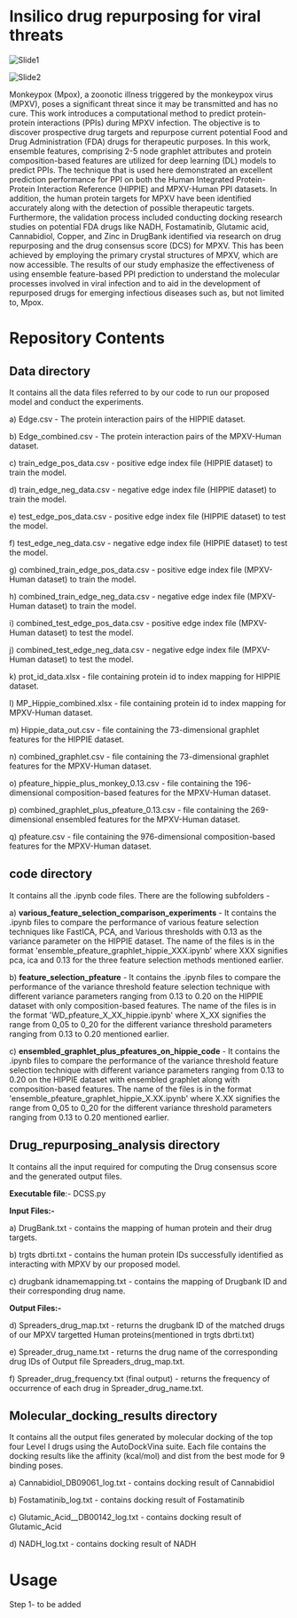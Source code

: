 # Insilico drug repurposing for viral threats
![Slide1](https://github.com/CMATERJU-BIOINFO/Insilico_drug_repurposing_for_viral_threats/assets/132830310/53c553bc-44a2-4e8b-9bd9-bc8eb08eea58)

![Slide2](https://github.com/CMATERJU-BIOINFO/Insilico_drug_repurposing_for_viral_threats/assets/132830310/cbce3f1b-5eeb-4821-b25e-29e09fc4d90c)

Monkeypox (Mpox), a zoonotic illness triggered by the monkeypox virus (MPXV), poses a significant threat since it may be transmitted and has no cure. This work introduces a computational method to predict protein-protein interactions (PPIs) during MPXV infection. The objective is to discover prospective drug targets and repurpose current potential Food and Drug Administration (FDA) drugs for therapeutic purposes. In this work, ensemble features, comprising 2-5 node graphlet attributes and protein composition-based features are utilized for deep learning (DL) models to predict PPIs. The technique that is used here demonstrated an excellent prediction performance for PPI on both the Human Integrated Protein-Protein Interaction Reference (HIPPIE) and MPXV-Human PPI datasets. In addition, the human protein targets for MPXV have been identified accurately along with the detection of possible therapeutic targets. Furthermore, the validation process included conducting docking research studies on potential FDA drugs like NADH, Fostamatinib, Glutamic acid, Cannabidiol, Copper, and Zinc in DrugBank identified via research on drug repurposing and the drug consensus score (DCS) for MPXV. This has been achieved by employing the primary crystal structures of MPXV, which are now accessible. The results of our study emphasize the effectiveness of using ensemble feature-based PPI prediction to understand the molecular processes involved in viral infection and to aid in the development of repurposed drugs for emerging infectious diseases such as, but not limited to, Mpox.

# Repository Contents

**Data directory** 
-----------------------------------------------------------------------------------------------------------------------------
It contains all the data files referred to by our code to run our proposed model and conduct the experiments.

a) Edge.csv - The protein interaction pairs of the HIPPIE dataset.

b) Edge_combined.csv - The protein interaction pairs of the MPXV-Human dataset.

c) train_edge_pos_data.csv - positive edge index file (HIPPIE dataset) to train the model. 

d) train_edge_neg_data.csv - negative edge index file (HIPPIE dataset) to train the model.

e) test_edge_pos_data.csv - positive edge index file (HIPPIE dataset) to test the model.

f) test_edge_neg_data.csv - negative edge index file (HIPPIE dataset) to test the model.

g) combined_train_edge_pos_data.csv - positive edge index file (MPXV-Human dataset) to train the model. 

h) combined_train_edge_neg_data.csv - negative edge index file (MPXV-Human dataset) to train the model.

i) combined_test_edge_pos_data.csv - positive edge index file (MPXV-Human dataset) to test the model.

j) combined_test_edge_neg_data.csv - negative edge index file (MPXV-Human dataset) to test the model.

k) prot_id_data.xlsx - file containing protein id to index mapping for HIPPIE dataset.

l) MP_Hippie_combined.xlsx - file containing protein id to index mapping for MPXV-Human dataset.

m) Hippie_data_out.csv - file containing the 73-dimensional graphlet features for the HIPPIE dataset.

n) combined_graphlet.csv - file containing the 73-dimensional graphlet features for the MPXV-Human dataset.

o) pfeature_hippie_plus_monkey_0.13.csv - file containing the 196-dimensional composition-based features for the MPXV-Human dataset.

p) combined_graphlet_plus_pfeature_0.13.csv - file containing the 269-dimensional ensembled features for the MPXV-Human dataset.

q) pfeature.csv - file containing the 976-dimensional composition-based features for the MPXV-Human dataset.


**code directory**  
----------------------------------------------------------------------------------------------------------------------------

It contains all the .ipynb code files. There are the following subfolders -

a) **various_feature_selection_comparison_experiments** - It contains the .ipynb files to compare the performance of various feature selection techniques like FastICA, PCA, and Various thresholds with 0.13 as the variance parameter on the HIPPIE dataset. The name of the files is in the format 'ensemble_pfeature_graphlet_hippie_XXX.ipynb' where XXX signifies pca, ica and 0.13 for the three feature selection methods mentioned earlier.

b) **feature_selection_pfeature** - It contains the .ipynb files to compare the performance of the variance threshold feature selection technique with different variance parameters ranging from 0.13 to 0.20 on the HIPPIE dataset with only composition-based features. The name of the files is in the format 'WD_pfeature_X_XX_hippie.ipynb' where X_XX signifies the range from 0_05 to 0_20 for the different variance threshold parameters ranging from 0.13 to 0.20 mentioned earlier.

c) **ensembled_graphlet_plus_pfeatures_on_hippie_code** - It contains the .ipynb files to compare the performance of the variance threshold feature selection technique with different variance parameters ranging from 0.13 to 0.20 on the HIPPIE dataset  with ensembled graphlet along with composition-based features. The name of the files is in the format 'ensemble_pfeature_graphlet_hippie_X.XX.ipynb' where X.XX signifies the range from 0_05 to 0_20 for the different variance threshold parameters ranging from 0.13 to 0.20 mentioned earlier.

**Drug_repurposing_analysis directory** 
----------------------------------------------------------------------------------------------------------------------------
It contains all the input required for computing the Drug consensus score and the generated output files.

**Executable file**:- DCSS.py

**Input Files:-**

a) DrugBank.txt - contains the mapping of human protein and their drug targets.

b) trgts dbrti.txt - contains the human protein IDs successfully identified as interacting with MPXV by our proposed model. 

c) drugbank idnamemapping.txt - contains the mapping of Drugbank ID and their corresponding drug name.

**Output Files:-**

d) Spreaders_drug_map.txt - returns the drugbank ID of the matched drugs of our MPXV targetted Human proteins(mentioned in trgts dbrti.txt)

e) Spreader_drug_name.txt - returns the drug name of the corresponding drug IDs of Output file Spreaders_drug_map.txt.

f) Spreader_drug_frequency.txt (final output) - returns the frequency of occurrence of each drug in Spreader_drug_name.txt. 

**Molecular_docking_results directory**
-----------------------------------------------------------------------------------------------------------------------------
It contains all the output files generated by molecular docking of the top four Level I drugs using the AutoDockVina suite. Each file contains the docking results like the affinity (kcal/mol) and dist from the best mode for 9 binding poses. 

a) Cannabidiol_DB09061_log.txt - contains docking result of Cannabidiol

b) Fostamatinib_log.txt - contains docking result of Fostamatinib

c) Glutamic_Acid__DB00142_log.txt - contains docking result of Glutamic_Acid

d) NADH_log.txt - contains docking result of NADH

# Usage

Step 1- to be added






